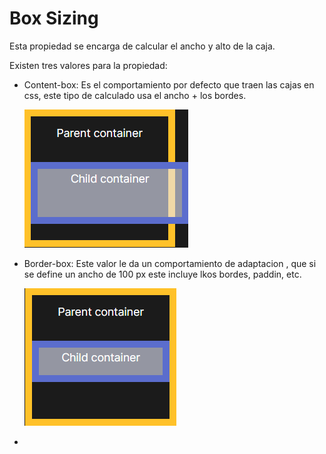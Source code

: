 # Box Sizing

Esta propiedad se encarga de calcular el ancho y alto de la caja.

Existen tres valores para la propiedad:

* Content-box:
  Es el comportamiento por defecto que traen las cajas en css, este tipo de calculado usa el ancho + los bordes.

  ![1686762308707](image/boxsizing/1686762308707.png)
* Border-box:
  Este valor le da un comportamiento de adaptacion , que si se define un ancho de 100 px este incluye lkos bordes, paddin, etc.

  ![1686762323828](image/boxsizing/1686762323828.png)
*
